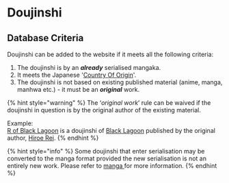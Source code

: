 # Doujinshi

## Database Criteria

Doujinshi can be added to the website if it meets all the following criteria:

1. The doujinshi is by an _**already**_ serialised mangaka.  
2. It meets the Japanese '[Country Of Origin](../../submission-form/general/typings/untitled-8.md)'.  
3. The doujinshi is not based on existing published material \(anime, manga, manhwa etc.\) - it must be an _**original**_ work.

{% hint style="warning" %}
The ‘_original work_’ rule can be waived if the doujinshi in question is by the original author of the existing material.

Example:  
[R of Black Lagoon](https://anilist.co/manga/87131/R-of-Blacklagoon/) is a doujinshi of [Black Lagoon](https://anilist.co/manga/30735/Black-Lagoon/) published by the original author, [Hiroe Rei](https://anilist.co/staff/97578/Rei-Hiroe).
{% endhint %}

{% hint style="info" %}
Some doujinshi that enter serialisation may be converted to the manga format provided the new serialisation is not an entirely new work. Please refer to [manga ](manga.md#doujinshi-into-manga)for more information.
{% endhint %}

